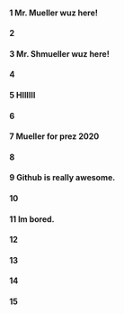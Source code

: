 #### 1 Mr. Mueller wuz here!
#### 2
#### 3 Mr. Shmueller wuz here!
#### 4
#### 5 HIIIIII
#### 6
#### 7 Mueller for prez 2020
#### 8
#### 9 Github is really awesome.
#### 10
#### 11 Im bored.
#### 12
#### 13
#### 14
#### 15